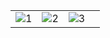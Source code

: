 |          |             |                |       |
| :---:    |    :----:   |          :---: | :---: |
| ![1](https://drive.google.com/file/d/1Kq7lIlKh1Cmk7BYkme-6ONPoNYEJ4dQV/view?usp=sharing) | ![2](https://user-images.githubusercontent.com/5564499/189541011-1ebbd8b6-50fe-432a-91e2-59206efe99ce.png) | ![3](https://user-images.githubusercontent.com/5564499/189541023-35e7f163-d639-4466-9a91-c56890d5a28e.png) |
